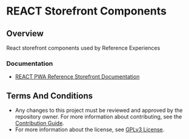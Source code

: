 # REACT Storefront Components

## Overview

React storefront components used by Reference Experiences

### Documentation

- [REACT PWA Reference Storefront Documentation](https://documentation.elasticpath.com/storefront-react)

## Terms And Conditions

- Any changes to this project must be reviewed and approved by the repository owner. For more information about contributing, see the [Contribution Guide](https://github.com/elasticpath/react-storefront-components/blob/master/.github/CONTRIBUTING.md).
- For more information about the license, see [GPLv3 License](https://github.com/elasticpath/react-storefront-components/blob/master/LICENSE).
